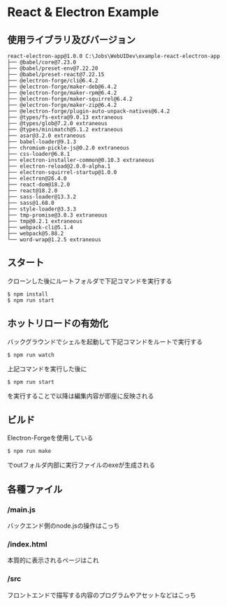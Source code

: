 # React & Electron Example

## 使用ライブラリ及びバージョン
```
react-electron-app@1.0.0 C:\Jobs\WebUIDev\example-react-electron-app
├── @babel/core@7.23.0
├── @babel/preset-env@7.22.20
├── @babel/preset-react@7.22.15
├── @electron-forge/cli@6.4.2
├── @electron-forge/maker-deb@6.4.2
├── @electron-forge/maker-rpm@6.4.2
├── @electron-forge/maker-squirrel@6.4.2
├── @electron-forge/maker-zip@6.4.2
├── @electron-forge/plugin-auto-unpack-natives@6.4.2
├── @types/fs-extra@9.0.13 extraneous
├── @types/glob@7.2.0 extraneous
├── @types/minimatch@5.1.2 extraneous
├── asar@3.2.0 extraneous
├── babel-loader@9.1.3
├── chromium-pickle-js@0.2.0 extraneous
├── css-loader@6.8.1
├── electron-installer-common@0.10.3 extraneous
├── electron-reload@2.0.0-alpha.1
├── electron-squirrel-startup@1.0.0
├── electron@26.4.0
├── react-dom@18.2.0
├── react@18.2.0
├── sass-loader@13.3.2
├── sass@1.68.0
├── style-loader@3.3.3
├── tmp-promise@3.0.3 extraneous
├── tmp@0.2.1 extraneous
├── webpack-cli@5.1.4
├── webpack@5.88.2
└── word-wrap@1.2.5 extraneous
```

## スタート
クローンした後にルートフォルダで下記コマンドを実行する

```
$ npm install
$ npm run start
```

## ホットリロードの有効化
バックグラウンドでシェルを起動して下記コマンドをルートで実行する
```
$ npm run watch
```
上記コマンドを実行した後に
```
$ npm run start
```
を実行することで以降は編集内容が即座に反映される

## ビルド
Electron-Forgeを使用している
```
$ npm run make
```
でoutフォルダ内部に実行ファイルのexeが生成される

## 各種ファイル

### /main.js
バックエンド側のnode.jsの操作はこっち
### /index.html
本質的に表示されるページはこれ

### /src
フロントエンドで描写する内容のプログラムやアセットなどはこっち